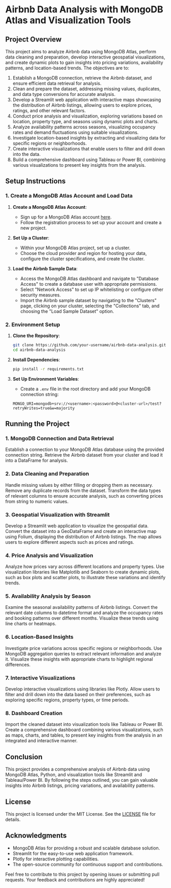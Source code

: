 # Airbnb Data Analysis with MongoDB Atlas and Visualization Tools

## Project Overview

This project aims to analyze Airbnb data using MongoDB Atlas, perform data cleaning and preparation, develop interactive geospatial visualizations, and create dynamic plots to gain insights into pricing variations, availability patterns, and location-based trends. The objectives are to:

1. Establish a MongoDB connection, retrieve the Airbnb dataset, and ensure efficient data retrieval for analysis.
2. Clean and prepare the dataset, addressing missing values, duplicates, and data type conversions for accurate analysis.
3. Develop a Streamlit web application with interactive maps showcasing the distribution of Airbnb listings, allowing users to explore prices, ratings, and other relevant factors.
4. Conduct price analysis and visualization, exploring variations based on location, property type, and seasons using dynamic plots and charts.
5. Analyze availability patterns across seasons, visualizing occupancy rates and demand fluctuations using suitable visualizations.
6. Investigate location-based insights by extracting and visualizing data for specific regions or neighborhoods.
7. Create interactive visualizations that enable users to filter and drill down into the data.
8. Build a comprehensive dashboard using Tableau or Power BI, combining various visualizations to present key insights from the analysis.

## Setup Instructions

### 1. Create a MongoDB Atlas Account and Load Data

1. **Create a MongoDB Atlas Account**:
    - Sign up for a MongoDB Atlas account [here](https://www.mongodb.com/cloud/atlas).
    - Follow the registration process to set up your account and create a new project.

2. **Set Up a Cluster**:
    - Within your MongoDB Atlas project, set up a cluster.
    - Choose the cloud provider and region for hosting your data, configure the cluster specifications, and create the cluster.

3. **Load the Airbnb Sample Data**:
    - Access the MongoDB Atlas dashboard and navigate to "Database Access" to create a database user with appropriate permissions.
    - Select "Network Access" to set up IP whitelisting or configure other security measures.
    - Import the Airbnb sample dataset by navigating to the "Clusters" page, clicking on your cluster, selecting the "Collections" tab, and choosing the "Load Sample Dataset" option.

### 2. Environment Setup

1. **Clone the Repository**:
    ```bash
    git clone https://github.com/your-username/airbnb-data-analysis.git
    cd airbnb-data-analysis
    ```

2. **Install Dependencies**:
    ```bash
    pip install -r requirements.txt
    ```

3. **Set Up Environment Variables**:
    - Create a `.env` file in the root directory and add your MongoDB connection string:
    ```plaintext
    MONGO_URI=mongodb+srv://<username>:<password>@<cluster-url>/test?retryWrites=true&w=majority
    ```

## Running the Project

### 1. MongoDB Connection and Data Retrieval

Establish a connection to your MongoDB Atlas database using the provided connection string. Retrieve the Airbnb dataset from your cluster and load it into a DataFrame for analysis.

### 2. Data Cleaning and Preparation

Handle missing values by either filling or dropping them as necessary. Remove any duplicate records from the dataset. Transform the data types of relevant columns to ensure accurate analysis, such as converting prices from string to numeric values.

### 3. Geospatial Visualization with Streamlit

Develop a Streamlit web application to visualize the geospatial data. Convert the dataset into a GeoDataFrame and create an interactive map using Folium, displaying the distribution of Airbnb listings. The map allows users to explore different aspects such as prices and ratings.

### 4. Price Analysis and Visualization

Analyze how prices vary across different locations and property types. Use visualization libraries like Matplotlib and Seaborn to create dynamic plots, such as box plots and scatter plots, to illustrate these variations and identify trends.

### 5. Availability Analysis by Season

Examine the seasonal availability patterns of Airbnb listings. Convert the relevant date columns to datetime format and analyze the occupancy rates and booking patterns over different months. Visualize these trends using line charts or heatmaps.

### 6. Location-Based Insights

Investigate price variations across specific regions or neighborhoods. Use MongoDB aggregation queries to extract relevant information and analyze it. Visualize these insights with appropriate charts to highlight regional differences.

### 7. Interactive Visualizations

Develop interactive visualizations using libraries like Plotly. Allow users to filter and drill down into the data based on their preferences, such as exploring specific regions, property types, or time periods.

### 8. Dashboard Creation

Import the cleaned dataset into visualization tools like Tableau or Power BI. Create a comprehensive dashboard combining various visualizations, such as maps, charts, and tables, to present key insights from the analysis in an integrated and interactive manner.

## Conclusion

This project provides a comprehensive analysis of Airbnb data using MongoDB Atlas, Python, and visualization tools like Streamlit and Tableau/Power BI. By following the steps outlined, you can gain valuable insights into Airbnb listings, pricing variations, and availability patterns.

## License

This project is licensed under the MIT License. See the [LICENSE](LICENSE) file for details.

## Acknowledgments

- MongoDB Atlas for providing a robust and scalable database solution.
- Streamlit for the easy-to-use web application framework.
- Plotly for interactive plotting capabilities.
- The open-source community for continuous support and contributions.

Feel free to contribute to this project by opening issues or submitting pull requests. Your feedback and contributions are highly appreciated!

